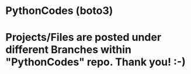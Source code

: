 # PythonCodes (boto3)
# Projects/Files are posted under different Branches within "PythonCodes" repo. Thank you! :-)
